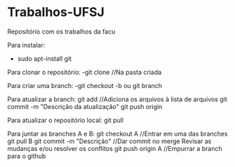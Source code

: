 # Trabalhos-UFSJ

Repositório com os trabalhos da facu

Para instalar:
- sudo apt-install git

Para clonar o repositório:
-git clone <link no github> //Na pasta criada

Para criar uma branch:
-git checkout -b <nome da branch>
    ou
  git branch <nome da branch>
  
Para atualizar a branch: 
  git add <nome do arquivo> //Adiciona os arquivos à lista de arquivos
  git commit -m "Descrição da atualização"
  git push origin <nome da branch>

Para atualizar o repositório local:
  git pull <link no github> <nome da branch>
  
Para juntar as branches A e B:
  git checkout A //Entrar em uma das branches
  git pull <link no github> B
  git commit -m "Descrição" //Dar commit no merge
  Revisar as mudanças e/ou resolver os conflitos
  git push origin A //Empurrar a branch para o github
